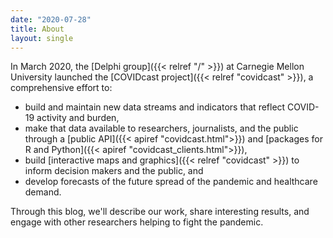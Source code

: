 ```yaml
---
date: "2020-07-28"
title: About
layout: single
---
```


In March 2020, the [Delphi group]({{< relref "/" >}}) at Carnegie Mellon 
University launched the [COVIDcast project]({{< relref "covidcast" >}}), a 
comprehensive effort to:

- build and maintain new data streams and indicators that reflect COVID-19 
  activity and burden, 
- make that data available to researchers, journalists, and the public through a
  [public API]({{< apiref "covidcast.html">}}) 
  and [packages for R and 
  Python]({{< apiref "covidcast_clients.html">}}), 
- build [interactive maps and graphics]({{< relref "covidcast" >}}) to inform 
  decision makers and the public, and 
- develop forecasts of the future spread of the pandemic and healthcare demand.

Through this blog, we'll describe our work, share interesting results, and 
engage with other researchers helping to fight the pandemic.
